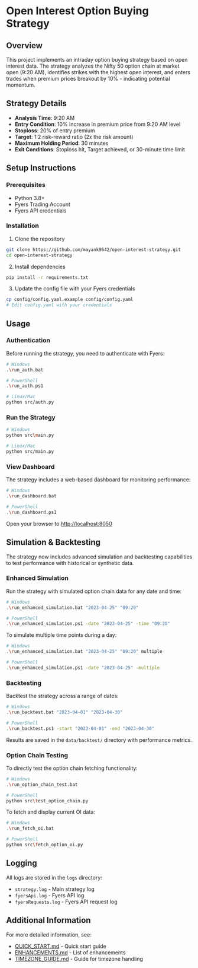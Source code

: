 # Open Interest Option Buying Strategy

## Overview
This project implements an intraday option buying strategy based on open interest data. The strategy analyzes the Nifty 50 option chain at market open (9:20 AM), identifies strikes with the highest open interest, and enters trades when premium prices breakout by 10% - indicating potential momentum.

## Strategy Details
- **Analysis Time**: 9:20 AM
- **Entry Condition**: 10% increase in premium price from 9:20 AM level
- **Stoploss**: 20% of entry premium
- **Target**: 1:2 risk-reward ratio (2x the risk amount)
- **Maximum Holding Period**: 30 minutes
- **Exit Conditions**: Stoploss hit, Target achieved, or 30-minute time limit

## Setup Instructions

### Prerequisites
- Python 3.8+
- Fyers Trading Account
- Fyers API credentials

### Installation
1. Clone the repository
```bash
git clone https://github.com/mayank9642/open-interest-strategy.git
cd open-interest-strategy
```

2. Install dependencies
```bash
pip install -r requirements.txt
```

3. Update the config file with your Fyers credentials
```bash
cp config/config.yaml.example config/config.yaml
# Edit config.yaml with your credentials
```

## Usage

### Authentication
Before running the strategy, you need to authenticate with Fyers:

```bash
# Windows
.\run_auth.bat

# PowerShell
.\run_auth.ps1

# Linux/Mac
python src/auth.py
```

### Run the Strategy
```bash
# Windows
python src\main.py

# Linux/Mac
python src/main.py
```

### View Dashboard
The strategy includes a web-based dashboard for monitoring performance:

```bash
# Windows
.\run_dashboard.bat

# PowerShell
.\run_dashboard.ps1
```
Open your browser to [http://localhost:8050](http://localhost:8050)

## Simulation & Backtesting

The strategy now includes advanced simulation and backtesting capabilities to test performance with historical or synthetic data.

### Enhanced Simulation
Run the strategy with simulated option chain data for any date and time:

```bash
# Windows
.\run_enhanced_simulation.bat "2023-04-25" "09:20"

# PowerShell
.\run_enhanced_simulation.ps1 -date "2023-04-25" -time "09:20"
```

To simulate multiple time points during a day:

```bash
# Windows
.\run_enhanced_simulation.bat "2023-04-25" "09:20" multiple

# PowerShell
.\run_enhanced_simulation.ps1 -date "2023-04-25" -multiple
```

### Backtesting
Backtest the strategy across a range of dates:

```bash
# Windows
.\run_backtest.bat "2023-04-01" "2023-04-30"

# PowerShell
.\run_backtest.ps1 -start "2023-04-01" -end "2023-04-30"
```

Results are saved in the `data/backtest/` directory with performance metrics.

### Option Chain Testing
To directly test the option chain fetching functionality:

```bash
# Windows
.\run_option_chain_test.bat

# PowerShell
python src\test_option_chain.py
```

To fetch and display current OI data:

```bash
# Windows
.\run_fetch_oi.bat

# PowerShell
python src\fetch_option_oi.py
```

## Logging
All logs are stored in the `logs` directory:
- `strategy.log` - Main strategy log
- `fyersApi.log` - Fyers API log
- `fyersRequests.log` - Fyers API request log

## Additional Information
For more detailed information, see:
- [QUICK_START.md](QUICK_START.md) - Quick start guide
- [ENHANCEMENTS.md](ENHANCEMENTS.md) - List of enhancements
- [TIMEZONE_GUIDE.md](TIMEZONE_GUIDE.md) - Guide for timezone handling